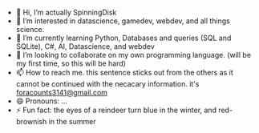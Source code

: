 - 👋 Hi, I’m actually SpinningDisk
- 👀 I’m interested in datascience, gamedev, webdev, and all things science.
- 🌱 I’m currently learning Python, Databases and queries (SQL and SQLite), C#, AI, Datascience, and webdev
- 💞️ I’m looking to collaborate on my own programming language. (will be my first time, so this will be hard)
- 📫 How to reach me. this sentence sticks out from the others as it cannot be continued with the necacary information. it's foracounts3141@gmail.com
- 😄 Pronouns: ...
- ⚡ Fun fact: the eyes of a reindeer turn blue in the winter, and red-brownish in the summer

<!---
AStupidPerson3141/AStupidPerson3141 is a ✨ special ✨ repository because its `README.md` (this file) appears on your GitHub profile.
You can click the Preview link to take a look at your changes.
--->
